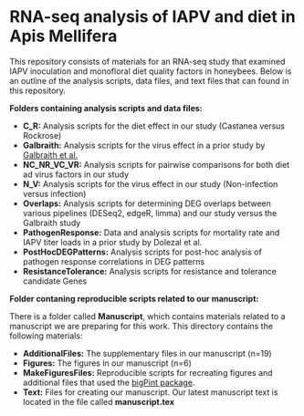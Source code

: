 # RNA-seq analysis of IAPV and diet in Apis Mellifera

This repository consists of materials for an RNA-seq study that examined IAPV inoculation and monofloral diet quality factors in honeybees. Below is an outline of the analysis scripts, data files, and text files that can found in this repository.

**Folders containing analysis scripts and data files:** 

  * **C_R:** Analysis scripts for the diet effect in our study (Castanea versus Rockrose)
  * **Galbraith:** Analysis scripts for the virus effect in a prior study by [Galbraith et al.](https://journals.plos.org/plospathogens/article?id=10.1371/journal.ppat.1004713)
  * **NC_NR_VC_VR:** Analysis scripts for pairwise comparisons for both diet ad virus factors in our study
  * **N_V:** Analysis scripts for the virus effect in our study (Non-infection versus infection)
  * **Overlaps:** Analysis scripts for determining DEG overlaps between various pipelines (DESeq2, edgeR, limma) and our study versus the Galbraith study
  * **PathogenResponse:** Data and analysis scripts for mortality rate and IAPV titer loads in a prior study by Dolezal et al.
  * **PostHocDEGPatterns:** Analysis scripts for post-hoc analysis of pathogen response correlations in DEG patterns
  * **ResistanceTolerance:** Analysis scripts for resistance and tolerance candidate Genes
  
**Folder contaning reproducible scripts related to our manuscript:**

There is a folder called **Manuscript**, which contains materials related to a manuscript we are preparing for this work. This directory contains the following materials:

  * **AdditionalFiles:** The supplementary files in our manuscript (n=19)
  * **Figures:** The figures in our manuscript (n=6)
  * **MakeFiguresFiles:** Reproducible scripts for recreating figures and additional files that used the [bigPint package](https://lrutter.github.io/bigPint/).
  * **Text:** Files for creating our manuscript. Our latest manuscript text is located in the file called **manuscript.tex**
  
  
